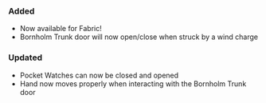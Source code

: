 ### Added
- Now available for Fabric!
- Bornholm Trunk door will now open/close when struck by a wind charge

### Updated
- Pocket Watches can now be closed and opened
- Hand now moves properly when interacting with the Bornholm Trunk door